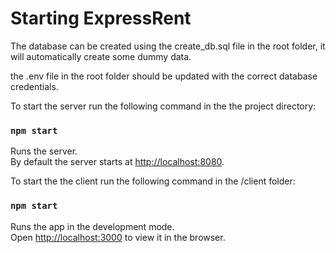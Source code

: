 # Starting ExpressRent

The database can be created using the create_db.sql file in the root folder, it will automatically create some dummy data.

the .env file in the root folder should be updated with the correct database credentials.

To start the server run the following command in the the project directory:

### `npm start`

Runs the server.\
By default the server starts at [http://localhost:8080](http://localhost:8080).


To start the the client run the following command in the /client folder:

### `npm start`

Runs the app in the development mode.\
Open [http://localhost:3000](http://localhost:3000) to view it in the browser.

